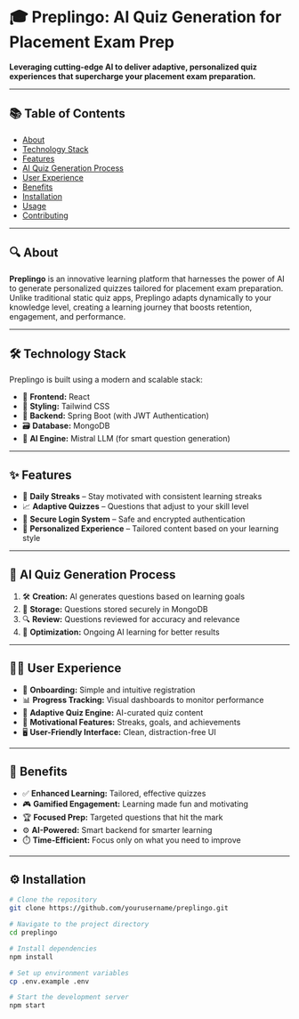 # 🎓 Preplingo: AI Quiz Generation for Placement Exam Prep

**Leveraging cutting-edge AI to deliver adaptive, personalized quiz experiences that supercharge your placement exam preparation.**

---

## 📚 Table of Contents
- [About](#about)
- [Technology Stack](#technology-stack)
- [Features](#features)
- [AI Quiz Generation Process](#ai-quiz-generation-process)
- [User Experience](#user-experience)
- [Benefits](#benefits)
- [Installation](#installation)
- [Usage](#usage)
- [Contributing](#contributing)

---

## 🔍 About

**Preplingo** is an innovative learning platform that harnesses the power of AI to generate personalized quizzes tailored for placement exam preparation. Unlike traditional static quiz apps, Preplingo adapts dynamically to your knowledge level, creating a learning journey that boosts retention, engagement, and performance.

---

## 🛠️ Technology Stack

Preplingo is built using a modern and scalable stack:

- 🎨 **Frontend:** React
- 💅 **Styling:** Tailwind CSS
- 🔧 **Backend:** Spring Boot (with JWT Authentication)
- 🗃️ **Database:** MongoDB
- 🤖 **AI Engine:** Mistral LLM (for smart question generation)

---

## ✨ Features

- 🔁 **Daily Streaks** – Stay motivated with consistent learning streaks
- 📈 **Adaptive Quizzes** – Questions that adjust to your skill level
- 🔐 **Secure Login System** – Safe and encrypted authentication
- 🧠 **Personalized Experience** – Tailored content based on your learning style

---

## 🧠 AI Quiz Generation Process

1. 🛠 **Creation:** AI generates questions based on learning goals
2. 💾 **Storage:** Questions stored securely in MongoDB
3. 🔍 **Review:** Questions reviewed for accuracy and relevance
4. 🚀 **Optimization:** Ongoing AI learning for better results

---

## 🧑‍💻 User Experience

- 📝 **Onboarding:** Simple and intuitive registration
- 📊 **Progress Tracking:** Visual dashboards to monitor performance
- 🧪 **Adaptive Quiz Engine:** AI-curated quiz content
- 🔔 **Motivational Features:** Streaks, goals, and achievements
- 🖥️ **User-Friendly Interface:** Clean, distraction-free UI

---

## 🎯 Benefits

- ✅ **Enhanced Learning:** Tailored, effective quizzes
- 🎮 **Gamified Engagement:** Learning made fun and motivating
- 🏆 **Focused Prep:** Targeted questions that hit the mark
- ⚙️ **AI-Powered:** Smart backend for smarter learning
- ⏱️ **Time-Efficient:** Focus only on what you need to improve

---

## ⚙️ Installation

```bash
# Clone the repository
git clone https://github.com/yourusername/preplingo.git

# Navigate to the project directory
cd preplingo

# Install dependencies
npm install

# Set up environment variables
cp .env.example .env

# Start the development server
npm start
